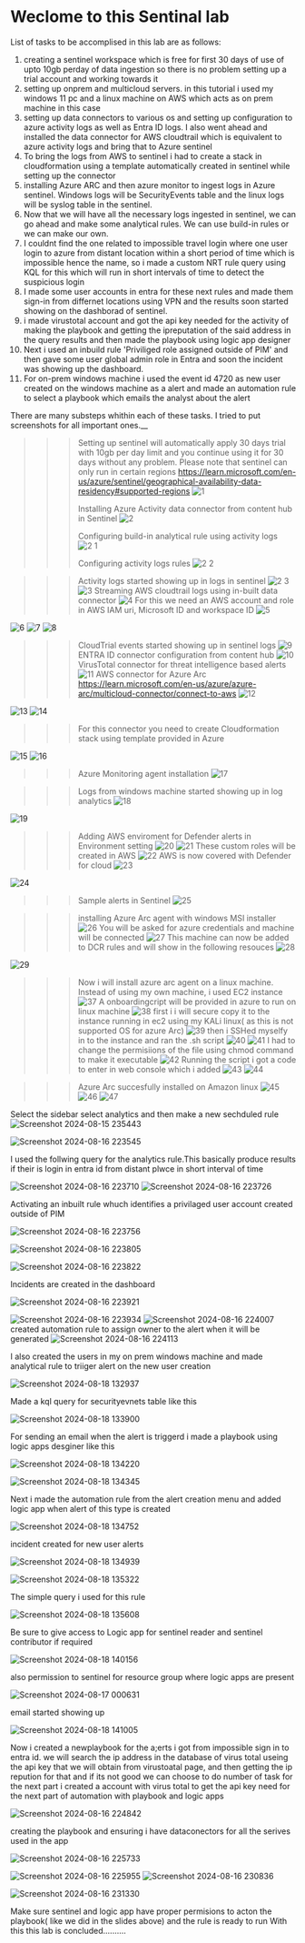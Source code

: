 
# Weclome to this Sentinal lab 
List of tasks to be accomplised in this lab are as follows:
1. creating a sentinel workspace which is free for first 30 days of use of upto 10gb perday of data ingestion so there is no problem setting up a trial account and working towards it
2. setting up onprem and multicloud servers. in this tutorial i used my windows 11 pc and a linux machine on AWS which acts as on prem machine in this case  
3. setting up data connectors to various os and setting up configuration to azure activity logs as well as Entra ID logs. I also went ahead and installed the data connector for AWS cloudtrail which is equivalent to azure activity logs and bring that to Azure sentinel
4. To bring the logs from AWS to sentinel i had to create a stack in cloudformation using a template automatically created in sentinel while setting up the connector
5. installing Azure ARC and then azure monitor to ingest logs in Azure sentinel. Windows logs will be SecurityEvents table and the linux logs will be syslog table in the sentinel. 
6. Now that we will have all the necessary logs ingested in sentinel, we can go ahead and make some analytical rules. We can use build-in rules or we can make our own.
7. I couldnt find the one related to impossible travel login where one user login to azure from distant location within a short period of time which is impossible hence the name, so i made a custom NRT rule query using KQL for this which will run in short intervals of time to detect the suspicious login
8. I made some user accounts in entra for these next rules and made them sign-in from differnet locations using VPN and the results soon started showing on the dashborad of sentinel.
9. i made virustotal account and got the api key needed for the activity of making the playbook and getting the ipreputation of the said address in the query results and then made the playbook using logic app designer
10. Next i used an inbuild rule 'Priviliged role assigned outside of PIM' and then gave some user global admin role in Entra and soon the incident was showing up the dashboard.
11. For on-prem windows machine i used the event id 4720 as new user created on the windows machine as a alert and made an automation rule to select a playbook which emails the analyst about the alert

There are many substeps whithin each of these tasks. I tried to put screenshots for all important ones.__



>>>Setting up sentinel will automatically apply 30 days trial with 10gb per day limit and you continue using it for 30 days without any problem. Please note that sentinel can only run in certain regions https://learn.microsoft.com/en-us/azure/sentinel/geographical-availability-data-residency#supported-regions
![1](https://github.com/user-attachments/assets/1fe7d09d-075b-4e86-88dc-51a6060238e9)
>>>
>>>Installing Azure Activity data connector from content hub in Sentinel
![2](https://github.com/user-attachments/assets/2e28dba4-74d7-4788-bd4c-57e9c4d5708d)
>>>
>>>Configuring build-in analytical rule using activity logs
![2 1](https://github.com/user-attachments/assets/dfe0ae19-6b6a-41c5-8592-d9b967113dd0)
>>>
>>>Configuring activity logs rules
![2 2](https://github.com/user-attachments/assets/64c69c9d-10e8-4584-97f9-fe45c808730d)

>>>Activity logs started showing up in logs in sentinel
![2 3](https://github.com/user-attachments/assets/3d2d9ed5-3e36-4b8b-bd3d-1159833ba958)
![3](https://github.com/user-attachments/assets/b93dbbd3-5f15-44dd-96e0-e090830c954b)
>>>Streaming AWS cloudtrail logs using in-built data connector
![4](https://github.com/user-attachments/assets/0659f2a8-3366-4786-bc4b-aa9f71e259e4)
>>>For this we need an AWS account and role in AWS IAM uri, Microsoft ID and workspace ID
![5](https://github.com/user-attachments/assets/8bdae91f-4e03-4178-8c41-da3a6befd21a)
>>>
![6](https://github.com/user-attachments/assets/4c1ff5a3-4b1f-4d34-aba9-77a9b1ff8251)
![7](https://github.com/user-attachments/assets/31186f73-ffcd-4ab3-a672-bda5bd29bf5e)
![8](https://github.com/user-attachments/assets/b6aa33b9-1de2-470e-b211-285065e982bb)
>>>CloudTrial events started showing up in sentinel logs
![9](https://github.com/user-attachments/assets/46727e3d-f75c-4cfe-89f4-a59f971d0a5a)
>>>ENTRA ID connector configuration from content hub
![10](https://github.com/user-attachments/assets/c7f664c2-5222-4db3-a38e-50f58f292585)
>>>VirusTotal connector for threat intelligence based alerts
![11](https://github.com/user-attachments/assets/6f3ff261-904b-4c5f-b42b-f8dca463ab1c)
>>>AWS connector for Azure Arc
>>>https://learn.microsoft.com/en-us/azure/azure-arc/multicloud-connector/connect-to-aws
![12](https://github.com/user-attachments/assets/33965b7e-a50d-4e52-8b8f-8eae729f8c6d)

![13](https://github.com/user-attachments/assets/0932687d-0a3e-495b-b96b-6ad6eb3e3017)
![14](https://github.com/user-attachments/assets/7c43fc43-e449-4da1-86af-307e9907a012)
>>>For this connector you need to create Cloudformation stack using template provided in Azure

![15](https://github.com/user-attachments/assets/9a312bfe-f790-4b78-84af-cfe86090ef12)
![16](https://github.com/user-attachments/assets/cd81df54-0f17-470d-b994-6ad3f3b0a8b8)

>>>Azure Monitoring agent installation
![17](https://github.com/user-attachments/assets/b79ce393-15ee-4f3a-8a00-0bbe72766c2a)

>>>Logs from windows machine started showing up in log analytics
![18](https://github.com/user-attachments/assets/bd769f4b-732a-42b8-a05a-8e02c3cd8a5c)

![19](https://github.com/user-attachments/assets/520b4b14-5327-4ab8-89d2-f45fb8378176)

>>>Adding AWS enviroment for Defender alerts in Environment setting 
![20](https://github.com/user-attachments/assets/ab4d781d-bd64-4c37-8844-d9734e829b1e)
![21](https://github.com/user-attachments/assets/420b75e8-33c1-4628-9b8d-84e5fb72eee9)
>>>These custom roles will be created in AWS
![22](https://github.com/user-attachments/assets/714607cd-3f9b-4727-88a8-8351c0cf2c24)
>>>AWS is now covered with Defender for cloud
![23](https://github.com/user-attachments/assets/a957b8ec-52ab-4b33-b4c6-0fa7835b3a7f)

![24](https://github.com/user-attachments/assets/07f8943b-35f7-4e43-9c09-9833ff0ebaab)

>>>Sample alerts in Sentinel 
![25](https://github.com/user-attachments/assets/5cc70d2c-9849-4473-9e2a-c9e53dede0fa)

>>>installing Azure Arc agent with windows MSI installer
![26](https://github.com/user-attachments/assets/1d7242a7-1d1f-4a78-9bb0-956aa4d3138e)
>>>You will be asked for azure credentials and machine will be connected
![27](https://github.com/user-attachments/assets/9056e765-7885-4a91-a337-6179489d4368)
>>>This machine can now be added to DCR rules and will show in the following resouces
![28](https://github.com/user-attachments/assets/858bac7d-8afb-41aa-8cb5-5fb4964bba6f)

![29](https://github.com/user-attachments/assets/09916999-0c9a-4670-be9f-47c011883c73)

>>>Now i will install azure arc agent on a linux machine. Instead of using my own machine, i used EC2 instance
![37](https://github.com/user-attachments/assets/4e41f38b-bc91-46b0-ae20-3ac7ad15ef06)
>>>A onboardingcript will be provided in azure to run on linux machine 
![38](https://github.com/user-attachments/assets/b419afa6-9a2b-454e-a4ec-b94ea3f735d1)
>>>first i i will secure copy it to the instance running in ec2 using my KALi linux( as this is not supported OS for azure Arc)
![39](https://github.com/user-attachments/assets/d59a1e09-57ed-4634-88b0-66e79d335f46)
>>>then i SSHed myselfy in to the instance and ran the .sh script
![40](https://github.com/user-attachments/assets/34683837-fa41-468b-b851-1a1940b89aa7)
![41](https://github.com/user-attachments/assets/5aee1e3a-f96f-4205-8d40-c5b7294aaacb)
>>>I had to change the permisiions of the file using chmod command to make it executable
![42](https://github.com/user-attachments/assets/5a338952-0c49-4d00-af45-012100f7dd98)
>>>Running the script i got a code to enter in web console which i added
![43](https://github.com/user-attachments/assets/9786dfc8-8dab-41eb-9e2f-5ac78cb9f2f6)
![44](https://github.com/user-attachments/assets/dc8bd5e9-9e44-4503-b8f8-4a1ff2d1a316)

>>>Azure Arc succesfully installed on Amazon linux
![45](https://github.com/user-attachments/assets/ff88fadb-27e2-42a3-a7e8-925d7544645e)
![46](https://github.com/user-attachments/assets/587ec078-bf43-4fd5-87ca-d6445690dee4)
![47](https://github.com/user-attachments/assets/00dc2e4c-e236-45ba-841b-7187945380d0)

Select the sidebar select analytics and then make a new sechduled rule 
![Screenshot 2024-08-15 235443](https://github.com/user-attachments/assets/63d41201-5319-47f0-8e74-41a560dbc434)

![Screenshot 2024-08-16 223545](https://github.com/user-attachments/assets/a9aea133-a3b2-4f91-bc5e-a663b5b765fe)

I used the follwing query for the analytics rule.This basically produce results if their is login in entra id from distant plwce in short interval of time

![Screenshot 2024-08-16 223710](https://github.com/user-attachments/assets/9846407b-b256-45b5-927e-a6b60bf939ca)
![Screenshot 2024-08-16 223726](https://github.com/user-attachments/assets/a4ac93ee-1165-4405-90fe-0bea00147814)

Activating an inbuilt rule whuch identifies a privilaged user account created outside of PIM

![Screenshot 2024-08-16 223756](https://github.com/user-attachments/assets/4d28e625-3539-4b47-ae18-5853db0cce88)

![Screenshot 2024-08-16 223805](https://github.com/user-attachments/assets/23831cd6-48a5-44f8-a8f5-f04c54159d6c)


![Screenshot 2024-08-16 223822](https://github.com/user-attachments/assets/c8e544f8-3f43-4eca-ae52-e438dce79633)

Incidents are created in the dashboard

![Screenshot 2024-08-16 223921](https://github.com/user-attachments/assets/f1b13056-dd95-48a0-b942-8136ddab02bd)




![Screenshot 2024-08-16 223934](https://github.com/user-attachments/assets/bf99cc40-57a8-43cf-be91-2301c0c2c5c3)
![Screenshot 2024-08-16 224007](https://github.com/user-attachments/assets/54544b93-17da-4053-b534-1addc808ea5a)
created automation rule to assign owner to the alert when it will be generated
![Screenshot 2024-08-16 224113](https://github.com/user-attachments/assets/e92edc76-26a5-4dd4-9ed3-cc555b3a160c)

I also created the users in my on prem windows machine and made analytical rule to triiger alert on the new user creation

![Screenshot 2024-08-18 132937](https://github.com/user-attachments/assets/28c3c298-4541-47c9-9115-0d17605cf468)

Made a kql query for securityevnets table like this 

![Screenshot 2024-08-18 133900](https://github.com/user-attachments/assets/e6698493-c4d9-4015-8537-00ad03e69747)

For sending an email when the alert is triggerd i made a playbook using logic apps desginer like this 

![Screenshot 2024-08-18 134220](https://github.com/user-attachments/assets/0c93416c-378c-4578-bdb3-05b3d9bbeaa5)

![Screenshot 2024-08-18 134345](https://github.com/user-attachments/assets/1d0cbe66-c7e6-4576-a795-a411a82233a5)


Next i made the automation rule from the alert creation menu and added logic app when alert of this type is created

![Screenshot 2024-08-18 134752](https://github.com/user-attachments/assets/93e29597-9fa6-4cea-90b6-8d284e60704c)

incident created for new user alerts

![Screenshot 2024-08-18 134939](https://github.com/user-attachments/assets/86664a67-bfc0-4009-b803-f88625d3eb14)

![Screenshot 2024-08-18 135322](https://github.com/user-attachments/assets/8d747290-c22d-4169-bed0-cd7295c97c0c)

The simple query i used for this rule

![Screenshot 2024-08-18 135608](https://github.com/user-attachments/assets/02b62cf8-32c1-4a02-a6de-5965ecb56cb7)

Be sure to give access to Logic app for sentinel reader and sentinel contributor if required

![Screenshot 2024-08-18 140156](https://github.com/user-attachments/assets/2c84774b-9729-423e-9959-2ac0538d024f)

also permission to sentinel for resource group where logic apps are present

![Screenshot 2024-08-17 000631](https://github.com/user-attachments/assets/7c9ff91b-23bc-4da8-b486-66cdda4bdc4e)


email started showing up


![Screenshot 2024-08-18 141005](https://github.com/user-attachments/assets/0d939eab-6b92-4b9d-9aeb-a86da14e3d5d)


Now i created a newplaybook for the a;erts i got from impossible sign in to entra id. we will search the ip address in the database of virus total useing the api key that we will obtain from virustoatal page, and then getting the ip repution for that and if its not good we can choose to do number of task 
for the next part i created a account with virus total to get the api key need for the next part of automation with playbook and logic apps

![Screenshot 2024-08-16 224842](https://github.com/user-attachments/assets/3070a473-8a2b-44d6-b21b-b4adc10f8df1)

creating the playbook and ensuring i have dataconectors for all the serives used in the app

![Screenshot 2024-08-16 225733](https://github.com/user-attachments/assets/63d58d24-dc83-4069-8cd7-e9ddc118f038)


![Screenshot 2024-08-16 225955](https://github.com/user-attachments/assets/dd754637-3d10-4b0e-9bab-639b2ded5cc2)
![Screenshot 2024-08-16 230836](https://github.com/user-attachments/assets/7d03fc81-c8b8-440c-a96d-954ae93c60eb)

![Screenshot 2024-08-16 231330](https://github.com/user-attachments/assets/383733c9-2125-43b1-9965-666d77b68b35)


Make sure sentinel and logic app have proper permisions to acton the playbook( like we did in the slides above) and the rule is ready to run
With this this lab is concluded..........
